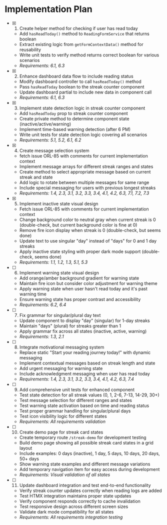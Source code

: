 # Implementation Plan

- [x] 1. Create helper method for checking if user has read today





  - Add `hasReadToday()` method to `ReadingFormService` that returns boolean
  - Extract existing logic from `getFormContextData()` method for reusability
  - Write unit tests to verify method returns correct boolean for various scenarios
  - _Requirements: 6.1, 6.3_

- [x] 2. Enhance dashboard data flow to include reading status





  - Modify dashboard controller to call `hasReadToday()` method
  - Pass `hasReadToday` boolean to the streak counter component
  - Update dashboard partial to include new data in component call
  - _Requirements: 6.1, 6.3_

- [x] 3. Implement state detection logic in streak counter component
  - Add `hasReadToday` prop to streak counter component
  - Create private method to determine component state (inactive/active/warning)
  - Implement time-based warning detection (after 6 PM)
  - Write unit tests for state detection logic covering all scenarios
  - _Requirements: 5.1, 5.2, 6.1, 6.2_

- [x] 4. Create message selection system
  - fetch issue ORL-85 with comments for current implementation context
  - Implement message arrays for different streak ranges and states
  - Create method to select appropriate message based on current streak and state
  - Add logic to rotate between multiple messages for same range
  - Include special messaging for users with previous longest streaks
  - _Requirements: 1.4, 2.3, 3.1, 3.2, 3.3, 3.4, 4.1, 4.2, 6.3, 7.1, 7.2, 7.3_

- [x] 5. Implement inactive state visual design
  - Fetch issue ORL-85 with comments for current implementation context
  - Change background color to neutral gray when current streak is 0 (double-check, but current background color is fine at 0)
  - Remove fire icon display when streak is 0 (double-check, but seems done)
  - Update text to use singular "day" instead of "days" for 0 and 1 day streaks
  - Apply inactive state styling with proper dark mode support (double-check, seems done)
  - _Requirements: 1.1, 1.2, 1.3, 5.1, 5.3_

- [ ] 6. Implement warning state visual design
  - Add orange/amber background gradient for warning state
  - Maintain fire icon but consider color adjustment for warning theme
  - Apply warning state when user hasn't read today and it's past warning time
  - Ensure warning state has proper contrast and accessibility
  - _Requirements: 6.2, 6.4_

- [ ] 7. Fix grammar for singular/plural day text
  - Update component to display "day" (singular) for 1-day streaks
  - Maintain "days" (plural) for streaks greater than 1
  - Apply grammar fix across all states (inactive, active, warning)
  - _Requirements: 1.3, 2.1_

- [ ] 8. Integrate motivational messaging system
  - Replace static "Start your reading journey today!" with dynamic messaging
  - Implement contextual messages based on streak length and state
  - Add urgent messaging for warning state
  - Include acknowledgment messaging when user has read today
  - _Requirements: 1.4, 2.3, 3.1, 3.2, 3.3, 3.4, 4.1, 4.2, 6.3, 7.4_

- [ ] 9. Add comprehensive unit tests for enhanced component
  - Test state detection for all streak values (0, 1, 2-6, 7-13, 14-29, 30+)
  - Test message selection for different ranges and states
  - Test warning state activation based on time and reading status
  - Test proper grammar handling for singular/plural days
  - Test icon visibility logic for different states
  - _Requirements: All requirements validation_

- [ ] 10. Create demo page for streak card states
  - Create temporary route `/streak-demo` for development testing
  - Build demo page showing all possible streak card states in a grid layout
  - Include examples: 0 days (inactive), 1 day, 5 days, 10 days, 20 days, 50+ days
  - Show warning state examples and different message variations
  - Add temporary navigation item for easy access during development
  - _Requirements: Visual validation of all states_

- [ ] 11. Update dashboard integration and test end-to-end functionality
  - Verify streak counter updates correctly when reading logs are added
  - Test HTMX integration maintains proper state updates
  - Verify component responds correctly to cache invalidation
  - Test responsive design across different screen sizes
  - Validate dark mode compatibility for all states
  - _Requirements: All requirements integration testing_